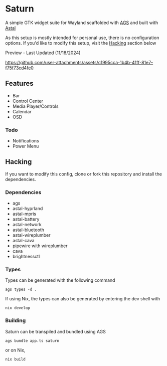# Saturn

A simple GTK widget suite for Wayland scaffolded with [AGS](https://github.com/aylur/ags) and built with [Astal](https://github.com/aylur/astal)

As this setup is mostly intended for personal use, there is no configuration options. If you'd like to modify this setup, visit the [Hacking](#hacking) section below


Preview - Last Updated (11/18/2024)

https://github.com/user-attachments/assets/c1995cca-1b4b-41ff-81e7-f75f73cd4fe0



## Features
* Bar
* Control Center
* Media Player/Controls
* Calendar
* OSD

### Todo
* Notifications
* Power Menu

## Hacking

If you want to modify this config, clone or fork this repository and install the dependencies.

### Dependencies
* ags
* astal-hyprland
* astal-mpris
* astal-battery
* astal-network
* astal-bluetooth
* astal-wireplumber
* astal-cava
* pipewire with wireplumber
* cava
* brightnessctl

### Types
Types can be generated with the following command
```
ags types -d .
```

If using Nix, the types can also be generated by entering the dev shell with
```
nix develop
```

### Building
 Saturn can be transpiled and bundled using AGS
 ```
 ags bundle app.ts saturn
 ```
 or on Nix,
 ```
nix build
 ```
